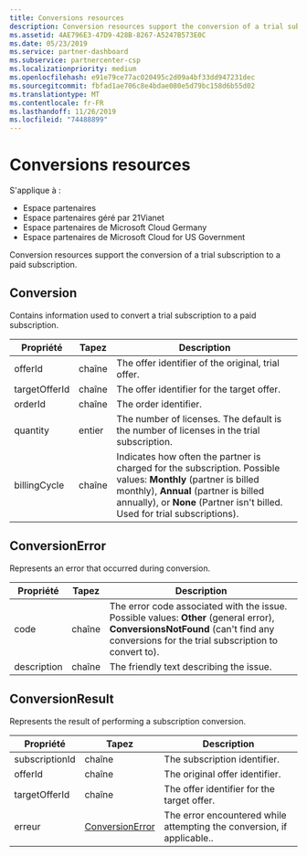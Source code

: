 ```yaml
---
title: Conversions resources
description: Conversion resources support the conversion of a trial subscription to a paid subscription.
ms.assetid: 4AE796E3-47D9-428B-8267-A5247B573E0C
ms.date: 05/23/2019
ms.service: partner-dashboard
ms.subservice: partnercenter-csp
ms.localizationpriority: medium
ms.openlocfilehash: e91e79ce77ac020495c2d09a4bf33dd947231dec
ms.sourcegitcommit: fbfad1ae706c8e4bdae080e5d79bc158d6b55d02
ms.translationtype: MT
ms.contentlocale: fr-FR
ms.lasthandoff: 11/26/2019
ms.locfileid: "74488899"
---
```

# <a name="conversions-resources"></a>Conversions resources

S'applique à :

- Espace partenaires
- Espace partenaires géré par 21Vianet
- Espace partenaires de Microsoft Cloud Germany
- Espace partenaires de Microsoft Cloud for US Government

Conversion resources support the conversion of a trial subscription to a paid subscription.

## <a name="conversion"></a>Conversion

Contains information used to convert a trial subscription to a paid subscription.

| Propriété | Tapez | Description |
| -------- | ---- | ----------- |
| offerId | chaîne | The offer identifier of the original, trial offer. |
| targetOfferId | chaîne | The offer identifier for the target offer. |
| orderId | chaîne | The order identifier. |
| quantity | entier | The number of licenses. The default is the number of licenses in the trial subscription. |
| billingCycle | chaîne | Indicates how often the partner is charged for the subscription. Possible values: **Monthly** (partner is billed monthly), **Annual** (partner is billed annually), or **None** (Partner isn't billed. Used for trial subscriptions). |

## <a name="conversionerror"></a>ConversionError

Represents an error that occurred during conversion.

| Propriété | Tapez | Description |
| -------- | ---- | ----------- |
| code | chaîne | The error code associated with the issue. Possible values: **Other** (general error), **ConversionsNotFound** (can't find any conversions for the trial subscription to convert to).
| description | chaîne | The friendly text describing the issue. |

## <a name="conversionresult"></a>ConversionResult

Represents the result of performing a subscription conversion.

| Propriété       | Tapez                                | Description                                                            |
|----------------|-------------------------------------|------------------------------------------------------------------------|
| subscriptionId | chaîne                              | The subscription identifier.                                           |
| offerId        | chaîne                              | The original offer identifier.                                         |
| targetOfferId  | chaîne                              | The offer identifier for the target offer.                             |
| erreur          | [ConversionError](#conversionerror) | The error encountered while attempting the conversion, if applicable.. |